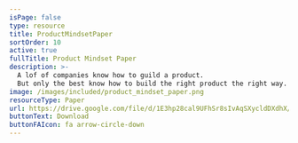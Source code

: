 ```yaml
---
isPage: false
type: resource
title: ProductMindsetPaper
sortOrder: 10
active: true
fullTitle: Product Mindset Paper
description: >-
  A lof of companies know how to guild a product.
  But only the best know how to build the right product the right way.
image: /images/included/product_mindset_paper.png
resourceType: Paper
url: https://drive.google.com/file/d/1E3hp28cal9UFhSr8sIvAqSXycldDXdhX/view
buttonText: Download
buttonFAIcon: fa arrow-circle-down
---
```

